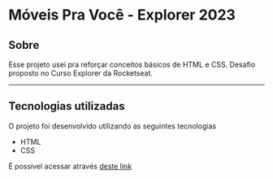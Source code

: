 # **Móveis Pra Você - Explorer 2023**

## Sobre

Esse projeto usei pra reforçar conceitos básicos de HTML e CSS. Desafio proposto no Curso Explorer da Rocketseat.

---

## Tecnologias utilizadas

O projeto foi desenvolvido utilizando as seguintes tecnologias

- HTML
- CSS

É possivel acessar através [deste link](https://elielprata.github.io/explorer-challenge-02/)
